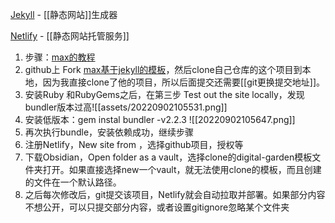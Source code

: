 
[Jekyll](http://jekyllcn.com/docs/home/) - [[静态网站]]生成器  

[Netlify](https://app.netlify.com/teams/maevewi/overview) - [[静态网站托管服务]]  


1. 步骤：[max的教程](https://maximevaillancourt.com/blog/setting-up-your-own-digital-garden-with-jekyll)
2. github上 Fork [max基于jekyll的模板](https://github.com/maximevaillancourt/digital-garden-jekyll-template)，然后clone自己仓库的这个项目到本地，因为我直接clone了他的项目，所以后面提交还需要[[git更换提交地址]]。
3. 安装Ruby 和RubyGems之后，在第三步 Test out the site locally，发现bundler版本过高![[assets/20220902105531.png]]
4. 安装低版本：gem instal bundler -v2.2.3 ![[20220902105647.png]]
5. 再次执行bundle，安装依赖成功，继续步骤
6. 注册Netlify，New site from ，选择github项目，授权等
7. 下载Obsidian，Open folder as a vault，选择clone的digital-garden模板文件夹打开。如果直接选择new一个vault，就无法使用clone的模板，而且创建的文件在一个默认路径。
8. 之后每次修改后，git提交该项目，Netlify就会自动拉取并部署。如果部分内容不想公开，可以只提交部分内容，或者设置gitignore忽略某个文件夹

